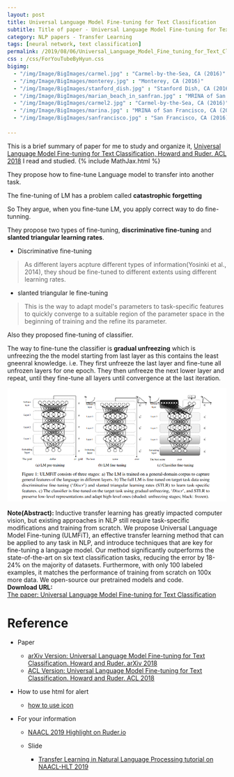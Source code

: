 ```yaml
---
layout: post
title: Universal Language Model Fine-tuning for Text Classification
subtitle: Title of paper - Universal Language Model Fine-tuning for Text Classification
category: NLP papers - Transfer Learning
tags: [neural network, text classification]
permalink: /2019/08/06/Universal_Language_Model_Fine_tuning_for_Text_Classification/
css : /css/ForYouTubeByHyun.css
bigimg: 
  - "/img/Image/BigImages/carmel.jpg" : "Carmel-by-the-Sea, CA (2016)"
  - "/img/Image/BigImages/monterey.jpg" : "Monterey, CA (2016)"
  - "/img/Image/BigImages/stanford_dish.jpg" : "Stanford Dish, CA (2016)"
  - "/img/Image/BigImages/marian_beach_in_sanfran.jpg" : "MRINA of San Francisco, CA (2016)"
  - "/img/Image/BigImages/carmel2.jpg" : "Carmel-by-the-Sea, CA (2016)"
  - "/img/Image/BigImages/marina.jpg" : "MRINA of San Francisco, CA (2016)"
  - "/img/Image/BigImages/sanfrancisco.jpg" : "San Francisco, CA (2016)"
  
---
```


This is a brief summary of paper for me to study and organize it, [Universal Language Model Fine-tuning for Text Classification, Howard and Ruder. ACL 2018](https://arxiv.org/abs/1801.06146) I read and studied. 
{% include MathJax.html %}

They propose how to fine-tune Language model to transfer into another task. 

The fine-tuning of LM has a problem called **catastrophic forgetting**

So They argue, when you fine-tune LM, you apply correct way to do fine-tunning.

They propose two types of fine-tuning, **discriminative fine-tuning** and **slanted triangular learning rates**.

- Discriminative fine-tuning 

> As different layers acpture different types of information(Yosinki et al., 2014), they shoud be fine-tuned to different extents using different learning rates.

- slanted triangular le fine-tuning 

> This is the way to adapt model's parameters to task-specific features to quickly converge to a suitable region of the parameter space in the beginning of training and the refine its parameter.

Also they proposed fine-tuning of classifier. 

The way to fine-tune the classifier is  **gradual unfreezing** which is unfreezing the the model starting from last layer as this contains the least gneenral knowledge. i.e. They first unfreeze the last layer and fine-tune all unfrozen layers for one epoch. They then unfreeze the next lower layer and repeat, until they fine-tune all layers until convergence at the last iteration.

![Howard and Ruder. ACL 2018](/img/Image/NaturalLanguageProcessing/NLPLabs/Paper_Investigation/Text_Classification/2019-08-06-Universal_Language_Model_Fine_tuning_for_Text_Classification/ULMFiT.png)

<div class="alert alert-info" role="alert"><i class="fa fa-info-circle"></i> <b>Note(Abstract): </b>
Inductive transfer learning has greatly impacted computer vision, but existing approaches in NLP still require task-specific modifications and training from scratch. We propose Universal Language Model Fine-tuning (ULMFiT), an effective transfer learning method that can be applied to any task in NLP, and introduce techniques that are key for fine-tuning a language model. Our method significantly outperforms the state-of-the-art on six text classification tasks, reducing the error by 18-24% on the majority of datasets. Furthermore, with only 100 labeled examples, it matches the performance of training from scratch on 100x more data. We open-source our pretrained models and code.
</div>
    
<div class="alert alert-success" role="alert"><i class="fa fa-paperclip fa-lg"></i> <b>Download URL: </b><br>
  <a href="https://arxiv.org/abs/1801.06146">The paper: Universal Language Model Fine-tuning for Text Classification</a>
</div>

# Reference 

- Paper 
  - [arXiv Version: Universal Language Model Fine-tuning for Text Classification. Howard and Ruder. arXiv 2018](https://arxiv.org/abs/1801.06146)
  - [ACL Version: Universal Language Model Fine-tuning for Text Classification. Howard and Ruder. ACL 2018](https://aclweb.org/anthology/P18-1031)
  
- How to use html for alert
  - [how to use icon](http://idratherbewriting.com/documentation-theme-jekyll/mydoc_icons.html)
    
- For your information
  - [NAACL 2019 Highlight on Ruder.io](http://ruder.io/naacl2019/)
  
  - Slide 
    - [Transfer Learning in Natural Language Processing tutorial on NAACL-HLT 2019](https://docs.google.com/presentation/d/1fIhGikFPnb7G5kr58OvYC3GN4io7MznnM0aAgadvJfc/edit#slide=id.g5888218f39_177_4)
































